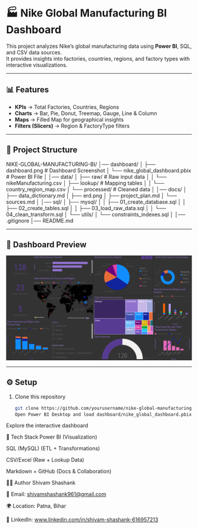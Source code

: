 # 🏭 Nike Global Manufacturing BI Dashboard

This project analyzes Nike’s global manufacturing data using **Power BI**, SQL, and CSV data sources.  
It provides insights into factories, countries, regions, and factory types with interactive visualizations.

---

## 📊 Features

- **KPIs** → Total Factories, Countries, Regions
- **Charts** → Bar, Pie, Donut, Treemap, Gauge, Line & Column
- **Maps** → Filled Map for geographical insights
- **Filters (Slicers)** → Region & FactoryType filters

---

## 📂 Project Structure

NIKE-GLOBAL-MANUFACTURING-BI/
│── dashboard/
│ ├── dashboard.png # Dashboard Screenshot
│ └── nike_global_dashboard.pbix # Power BI File
│
│── data/
│ ├── raw/ # Raw input data
│ │ └── nikeManufacturing.csv
│ ├── lookup/ # Mapping tables
│ │ └── country_region_map.csv
│ └── processed/ # Cleaned data
│
│── docs/
│ ├── data_dictionary.md
│ ├── erd.png
│ ├── project_plan.md
│ └── sources.md
│
│── sql/
│ ├── mysql/
│ │ ├── 01_create_database.sql
│ │ ├── 02_create_tables.sql
│ │ ├── 03_load_raw_data.sql
│ │ └── 04_clean_transform.sql
│ └── utils/
│ └── constraints_indexes.sql
│
│── .gitignore
│── README.md

---

## 📸 Dashboard Preview

![Dashboard](dashboard/dashboard.png)

---

## ⚙️ Setup

1. Clone this repository
   ```bash
   git clone https://github.com/yourusername/nike-global-manufacturing-bi.git
   Open Power BI Desktop and load dashboard/nike_global_dashboard.pbix
   ```

Explore the interactive dashboard

📌 Tech Stack
Power BI (Visualization)

SQL (MySQL) (ETL + Transformations)

CSV/Excel (Raw + Lookup Data)

Markdown + GitHub (Docs & Collaboration)

👨‍💻 Author
Shivam Shashank

📧 Email: shivamshashank961@gmail.com

🌍 Location: Patna, Bihar

🔗 LinkedIn: www.linkedin.com/in/shivam-shashank-616957213
